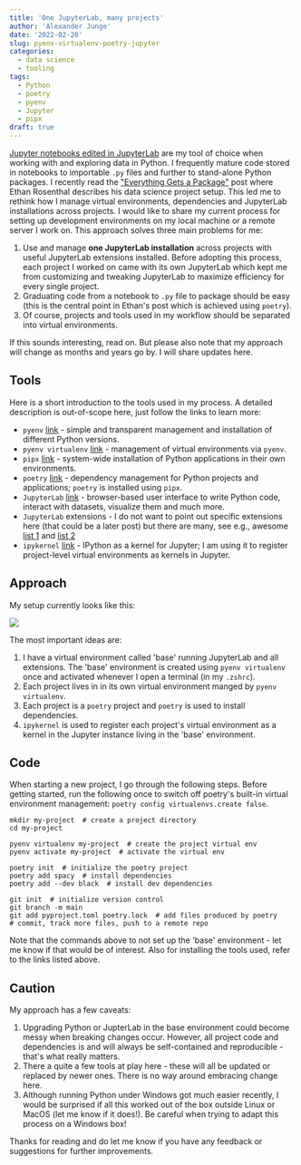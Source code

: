 ```yaml
---
title: 'One JupyterLab, many projects'
author: 'Alexander Junge'
date: '2022-02-20'
slug: pyenv-virtualenv-poetry-jupyter
categories:
  - data science
  - tooling
tags:
  - Python
  - poetry
  - pyenv
  - Jupyter
  - pipx
draft: true
---
```


[Jupyter notebooks edited in JupyterLab](https://try.jupyter.org) are my tool of choice when working with and exploring data in Python.
I frequently mature code stored in notebooks to importable `.py` files and further to stand-alone Python packages.
I recently read the ["Everything Gets a Package"](https://www.ethanrosenthal.com/2022/02/01/everything-gets-a-package) post
where Ethan Rosenthal describes his data science project setup.
This led me to rethink how I manage virtual environments, dependencies and JupyterLab installations across projects.
I would like to share my current process for setting up development environments on my local machine or a remote server I work on.
This approach solves three main problems for me:

1. Use and manage **one JupyterLab installation** across projects with useful JupyterLab extensions installed. Before adopting this process, each project I worked on came with its own JupyterLab which kept me from customizing and tweaking JupyterLab to maximize efficiency for every single project.
2. Graduating code from a notebook to `.py` file to package should be easy (this is the central point in Ethan's post which is achieved using `poetry`).
3. Of course, projects and tools used in my workflow should be separated into virtual environments.

If this sounds interesting, read on. But please also note that my approach will change as months and years go by.
I will share updates here.

## Tools

Here is a short introduction to the tools used in my process.
A detailed description is out-of-scope here, just follow the links to learn more: 

- `pyenv` [link](https://github.com/pyenv/pyenv) - simple and transparent management and installation of different Python versions.
- `pyenv virtualenv` [link](https://github.com/pyenv/pyenv-virtualenv) - management of virtual environments via `pyenv`.
- `pipx` [link](https://github.com/pypa/pipx) - system-wide installation of Python applications in their own environments.
- `poetry` [link](https://github.com/python-poetry/poetry) - dependency management for Python projects and applications; `poetry` is installed using `pipx`.
- `JupyterLab` [link](https://github.com/jupyterlab/jupyterlab) - browser-based user interface to write Python code, interact with datasets, visualize them and much more.
- `JupyterLab` extensions - I do not want to point out specific extensions here (that could be a later post) but there are many, see e.g., awesome [list 1](https://github.com/mauhai/awesome-jupyterlab) and [list 2](https://github.com/mauhai/awesome-jupyterlab)
- `ipykernel` [link](https://github.com/ipython/ipykernel) - IPython as a kernel for Jupyter; I am using it to register project-level virtual environments as kernels in Jupyter.

## Approach

My setup currently looks like this:

![](/posts/2022-02-20/pyenv-virtualenv-poetry-jupyter.png)

The most important ideas are:

1. I have a virtual environment called 'base' running JupyterLab and all extensions. The 'base' environment is created using `pyenv virtualenv` once and activated whenever I open a terminal (in my `.zshrc`).
2. Each project lives in in its own virtual environment manged by `pyenv virtualenv`.
3. Each project is a `poetry` project and `poetry` is used to install dependencies.
4. `ipykernel` is used to register each project's virtual environment as a kernel in the Jupyter instance living in the 'base' environment.

## Code 

When starting a new project, I go through the following steps.
Before getting started, run the following once to switch off poetry's built-in virtual environment management:
`poetry config virtualenvs.create false`.

```shell
mkdir my-project  # create a project directory
cd my-project

pyenv virtualenv my-project  # create the project virtual env
pyenv activate my-project  # activate the virtual env

poetry init  # initialize the poetry project
poetry add spacy  # install dependencies
poetry add --dev black  # install dev dependencies

git init  # initialize version control 
git branch -m main
git add pyproject.toml poetry.lock  # add files produced by poetry
# commit, track more files, push to a remote repo
```

Note that the commands above to not set up the 'base' environment - let me know if that would be of interest.
Also for installing the tools used, refer to the links listed above.

## Caution

My approach has a few caveats:

1. Upgrading Python or JupterLab in the base environment could become messy when breaking changes occur. However, all project code and dependencies is and will always be self-contained and reproducible - that's what really matters.
2. There a quite a few tools at play here - these will all be updated or replaced by newer ones. There is no way around embracing change here.
3. Although running Python under Windows got much easier recently, I would be surprised if all this worked out of the box outside Linux or MacOS (let me know if it does!). Be careful when trying to adapt this process on a Windows box!

Thanks for reading and do let me know if you have any feedback or suggestions for further improvements.